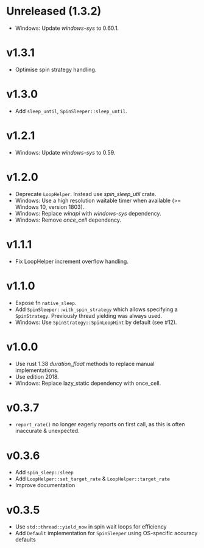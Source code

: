 # Unreleased (1.3.2)
* Windows: Update _windows-sys_ to 0.60.1.

# v1.3.1
* Optimise spin strategy handling.

# v1.3.0
* Add `sleep_until`, `SpinSleeper::sleep_until`.

# v1.2.1
* Windows: Update _windows-sys_ to 0.59.

# v1.2.0
* Deprecate `LoopHelper`. Instead use _spin_sleep_util_ crate.
* Windows: Use a high resolution waitable timer when available (>= Windows 10, version 1803).
* Windows: Replace _winapi_ with _windows-sys_ dependency.
* Windows: Remove _once_cell_ dependency.

# v1.1.1
* Fix LoopHelper increment overflow handling.

# v1.1.0
* Expose fn `native_sleep`.
* Add `SpinSleeper::with_spin_strategy` which allows specifying a `SpinStrategy`.
  Previously thread yielding was always used.
* Windows: Use `SpinStrategy::SpinLoopHint` by default (see #12).

# v1.0.0
* Use rust 1.38 _duration_float_ methods to replace manual implementations.
* Use edition 2018.
* Windows: Replace lazy_static dependency with once_cell.

# v0.3.7
* `report_rate()` no longer eagerly reports on first call, as this is often inaccurate & unexpected.

# v0.3.6
* Add `spin_sleep::sleep`
* Add `LoopHelper::set_target_rate` &  `LoopHelper::target_rate`
* Improve documentation

# v0.3.5
* Use `std::thread::yield_now` in spin wait loops for efficiency
* Add `Default` implementation for `SpinSleeper` using OS-specific accuracy defaults
